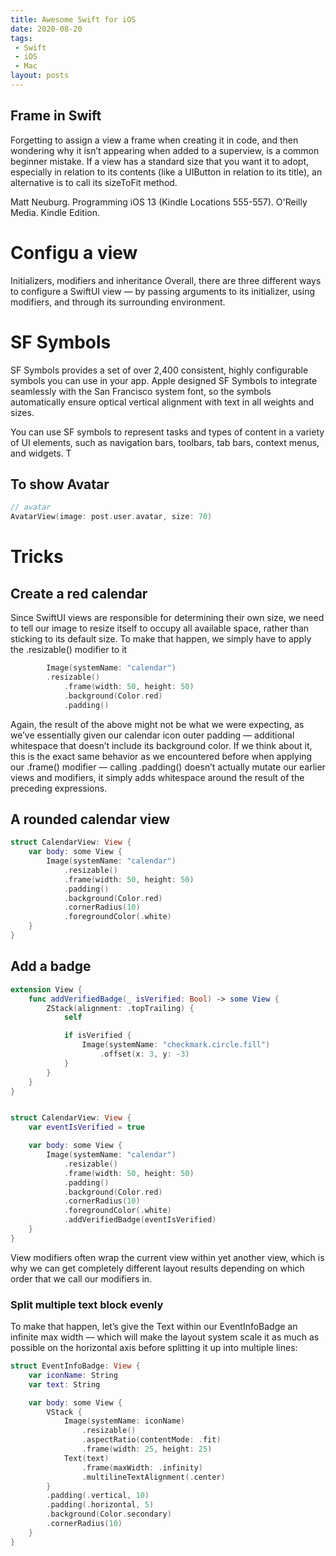```yaml
---
title: Awesome Swift for iOS
date: 2020-08-20
tags:
 - Swift
 - iOS
 - Mac
layout: posts
---
```


## Frame in Swift

Forgetting to assign a view a frame when creating it in code, and then wondering why it isn’t appearing when added to a superview, is a common beginner mistake. If a view has a standard size that you want it to adopt, especially in relation to its contents (like a UIButton in relation to its title), an alternative is to call its sizeToFit method.

Matt Neuburg. Programming iOS 13 (Kindle Locations 555-557). O'Reilly Media. Kindle Edition. 


# Configu a view 
Initializers, modifiers and inheritance
Overall, there are three different ways to configure a SwiftUI view — by passing arguments to its initializer, using modifiers, and through its surrounding environment.


# SF Symbols
SF Symbols provides a set of over 2,400 consistent, highly configurable symbols you can use in your app. Apple designed SF Symbols to integrate seamlessly with the San Francisco system font, so the symbols automatically ensure optical vertical alignment with text in all weights and sizes.

You can use SF symbols to represent tasks and types of content in a variety of UI elements, such as navigation bars, toolbars, tab bars, context menus, and widgets. T



## To show Avatar
```swift
// avatar
AvatarView(image: post.user.avatar, size: 70)
```

# Tricks

## Create a red calendar
Since SwiftUI views are responsible for determining their own size, we need to tell our image to resize itself to occupy all available space, rather than sticking to its default size. To make that happen, we simply have to apply the .resizable() modifier to it

```swift
        Image(systemName: "calendar")
        .resizable()
            .frame(width: 50, height: 50)
            .background(Color.red)
            .padding()
```
Again, the result of the above might not be what we were expecting, as we’ve essentially given our calendar icon outer padding — additional whitespace that doesn’t include its background color. If we think about it, this is the exact same behavior as we encountered before when applying our .frame() modifier — calling .padding() doesn’t actually mutate our earlier views and modifiers, it simply adds whitespace around the result of the preceding expressions.

## A rounded calendar view

```swift
struct CalendarView: View {
    var body: some View {
        Image(systemName: "calendar")
            .resizable()
            .frame(width: 50, height: 50)
            .padding()
            .background(Color.red)
            .cornerRadius(10)
            .foregroundColor(.white)
    }
}
```

## Add a badge

```swift
extension View {
    func addVerifiedBadge(_ isVerified: Bool) -> some View {
        ZStack(alignment: .topTrailing) {
            self

            if isVerified {
                Image(systemName: "checkmark.circle.fill")
                    .offset(x: 3, y: -3)
            }
        }
    }
}


struct CalendarView: View {
    var eventIsVerified = true

    var body: some View {
        Image(systemName: "calendar")
            .resizable()
            .frame(width: 50, height: 50)
            .padding()
            .background(Color.red)
            .cornerRadius(10)
            .foregroundColor(.white)
            .addVerifiedBadge(eventIsVerified)
    }
}
```

View modifiers often wrap the current view within yet another view, which is why we can get completely different layout results depending on which order that we call our modifiers in.


### Split multiple text block evenly
To make that happen, let’s give the Text within our EventInfoBadge an infinite max width — which will make the layout system scale it as much as possible on the horizontal axis before splitting it up into multiple lines:
```swift
struct EventInfoBadge: View {
    var iconName: String
    var text: String

    var body: some View {
        VStack {
            Image(systemName: iconName)
                .resizable()
                .aspectRatio(contentMode: .fit)
                .frame(width: 25, height: 25)
            Text(text)
                .frame(maxWidth: .infinity)
                .multilineTextAlignment(.center)
        }
        .padding(.vertical, 10)
        .padding(.horizontal, 5)
        .background(Color.secondary)
        .cornerRadius(10)
    }
}
```
